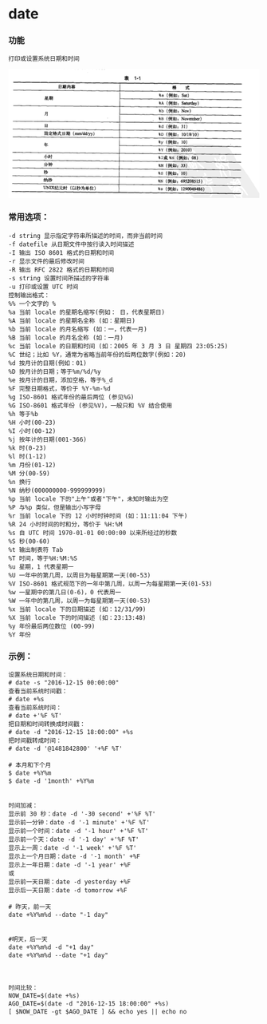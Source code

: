 # date
### 功能

    打印或设置系统日期和时间

![](../../img/date00001.png)

### 常用选项：

    -d string 显示指定字符串所描述的时间，而非当前时间
    -f datefile 从日期文件中按行读入时间描述
    -I 输出 ISO 8601 格式的日期和时间
    -r 显示文件的最后修改时间
    -R 输出 RFC 2822 格式的日期和时间
    -s string 设置时间所描述的字符串
    -u 打印或设置 UTC 时间
    控制输出格式：
    %% 一个文字的 %
    %a 当前 locale 的星期名缩写(例如： 日，代表星期日)
    %A 当前 locale 的星期名全称 (如：星期日)
    %b 当前 locale 的月名缩写 (如：一，代表一月)
    %B 当前 locale 的月名全称 (如：一月)
    %c 当前 locale 的日期和时间 (如：2005 年 3 月 3 日 星期四 23:05:25)
    %C 世纪；比如 %Y，通常为省略当前年份的后两位数字(例如：20)
    %d 按月计的日期(例如：01)
    %D 按月计的日期；等于%m/%d/%y
    %e 按月计的日期，添加空格，等于%_d
    %F 完整日期格式，等价于 %Y-%m-%d
    %g ISO-8601 格式年份的最后两位 (参见%G)
    %G ISO-8601 格式年份 (参见%V)，一般只和 %V 结合使用
    %h 等于%b
    %H 小时(00-23)
    %I 小时(00-12)
    %j 按年计的日期(001-366)
    %k 时(0-23)
    %l 时(1-12)
    %m 月份(01-12)
    %M 分(00-59)
    %n 换行
    %N 纳秒(000000000-999999999)
    %p 当前 locale 下的"上午"或者"下午"，未知时输出为空
    %P 与%p 类似，但是输出小写字母
    %r 当前 locale 下的 12 小时时钟时间 (如：11:11:04 下午)
    %R 24 小时时间的时和分，等价于 %H:%M
    %s 自 UTC 时间 1970-01-01 00:00:00 以来所经过的秒数
    %S 秒(00-60)
    %t 输出制表符 Tab
    %T 时间，等于%H:%M:%S
    %u 星期，1 代表星期一
    %U 一年中的第几周，以周日为每星期第一天(00-53)
    %V ISO-8601 格式规范下的一年中第几周，以周一为每星期第一天(01-53)
    %w 一星期中的第几日(0-6)，0 代表周一
    %W 一年中的第几周，以周一为每星期第一天(00-53)
    %x 当前 locale 下的日期描述 (如：12/31/99)
    %X 当前 locale 下的时间描述 (如：23:13:48)
    %y 年份最后两位数位 (00-99)
    %Y 年份

### 示例：
```
设置系统日期和时间：
# date -s "2016-12-15 00:00:00"
查看当前系统时间戳：
# date +%s
查看当前系统时间：
# date +'%F %T'
把日期和时间转换成时间戳：
# date -d "2016-12-15 18:00:00" +%s
把时间戳转成时间：
# date -d '@1481842800' '+%F %T'

# 本月和下个月
$ date +%Y%m
$ date -d '1month' +%Y%m


时间加减：
显示前 30 秒：date -d '-30 second' +'%F %T'
显示前一分钟：date -d '-1 minute' +'%F %T'
显示前一个时间：date -d '-1 hour' +'%F %T'
显示前一个天：date -d '-1 day' +'%F %T'
显示上一周：date -d '-1 week' +'%F %T'
显示上一个月日期：date -d '-1 month' +%F
显示上一年日期：date -d '-1 year' +%F
或
显示前一天日期：date -d yesterday +%F
显示后一天日期：date -d tomorrow +%F

# 昨天，前一天
date +%Y%m%d --date "-1 day"


#明天，后一天
date +%Y%m%d -d "+1 day"
date +%Y%m%d --date "+1 day"



时间比较：
NOW_DATE=$(date +%s)
AGO_DATE=$(date -d "2016-12-15 18:00:00" +%s)
[ $NOW_DATE -gt $AGO_DATE ] && echo yes || echo no
```